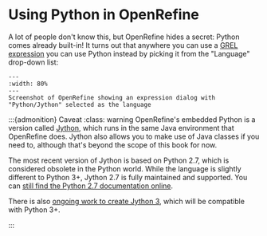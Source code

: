 # Using Python in OpenRefine

A lot of people don't know this,
but OpenRefine hides a secret:
Python comes already built-in!
It turns out that anywhere you can use a [GREL expression][]
you can use Python instead
by picking it from the "Language" drop-down list:

[GREL expression]: https://openrefine.org/docs/manual/grel

```{figure} /images/choose-lang-jython.png
---
:width: 80%
---
Screenshot of OpenRefine showing an expression dialog with "Python/Jython" selected as the language
```

:::{admonition} Caveat
:class: warning
OpenRefine's embedded Python is a version called [Jython][],
which runs in the same Java environment that OpenRefine does.
Jython also allows you
to make use of Java classes if you need to,
although that's beyond the scope of this book for now.

[Jython]: https://jython.org

The most recent version of Jython is based on Python 2.7,
which is considered obsolete in the Python world.
While the language is slightly different to Python 3+,
Jython 2.7 is fully maintained and supported.
You can [still find the Python 2.7 documentation online][Py27].

There is also [ongoing work to create Jython 3][Jy3 roadmap],
which will be compatible with Python 3+.

[Py27]: https://docs.python.org/2.7/
[Jy3 roadmap]: https://www.jython.org/jython-3-roadmap
:::
